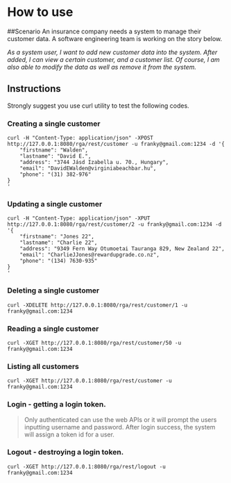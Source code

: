 How to use
==========

##Scenario
An insurance company needs a system to manage their customer data.  A software engineering team is working on the story below.

*As a system user, I want to add new customer data into the system. After added, I can view a certain customer, and a customer list. Of course, I am also able to modify the data as well as remove it from the system.* 


## Instructions
Strongly suggest you use curl utility to test the following codes.

### Creating a single customer
```
curl -H "Content-Type: application/json" -XPOST http://127.0.0.1:8080/rga/rest/customer -u franky@gmail.com:1234 -d '{
    "firstname": "Walden",
    "lastname": "David E.",
    "address": "3744 Jásd Izabella u. 70., Hungary",
    "email": "DavidEWalden@virginiabeachbar.hu",
    "phone": "(31) 382-976"
}
'
```

### Updating a single customer
```
curl -H "Content-Type: application/json" -XPUT http://127.0.0.1:8080/rga/rest/customer/2 -u franky@gmail.com:1234 -d '{
    "firstname": "Jones 22",
    "lastname": "Charlie 22",
    "address": "9349 Fern Way Otumoetai Tauranga 829, New Zealand 22",
    "email": "CharlieJJones@rewardupgrade.co.nz",
    "phone": "(134) 7630-935"
}
'
```

### Deleting a single customer
```
curl -XDELETE http://127.0.0.1:8080/rga/rest/customer/1 -u franky@gmail.com:1234
```

### Reading a single customer
```
curl -XGET http://127.0.0.1:8080/rga/rest/customer/50 -u franky@gmail.com:1234
```

### Listing all customers
```
curl -XGET http://127.0.0.1:8080/rga/rest/customer -u franky@gmail.com:1234
```

### Login - getting a login token.
> Only authenticated can use the web APIs or it will prompt the users inputting username and password. After login success, the system will assign a token id for a user.

### Logout - destroying a login token.
```
curl -XGET http://127.0.0.1:8080/rga/rest/logout -u franky@gmail.com:1234
```
